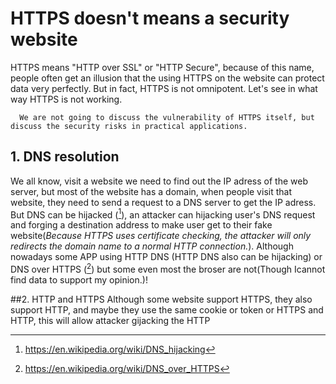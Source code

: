 # HTTPS doesn't means a security website
HTTPS means "HTTP over SSL" or "HTTP Secure", because of this name, people often get an illusion that the using HTTPS on the website can protect data very perfectly. But in fact, HTTPS is not omnipotent. Let's see in what way HTTPS is not working.

      We are not going to discuss the vulnerability of HTTPS itself, but discuss the security risks in practical applications.

## 1. DNS resolution
We all know, visit a website we need to find out the IP adress of the web server, but most of the website has a domain, when people visit that website, they need to send a request to a DNS server to get the IP adress. But DNS can be hijacked ([^DNS hijacking - Wikipedia]), an attacker can hijacking user's DNS request and forging a destination address to make user get to their fake website(*Because HTTPS uses certificate checking, the attacker will only redirects the domain name to a normal HTTP connection.*). Although nowadays some APP using HTTP DNS (HTTP DNS also can be hijacking) or DNS over HTTPS ([^DNS over HTTPS - Wikipedia]) but some even most the broser are not(Though Icannot find data to support my opinion.)!


[^DNS hijacking - wikipedia]:https://en.wikipedia.org/wiki/DNS_hijacking
[^DNS over HTTPS - Wikipedia]:https://en.wikipedia.org/wiki/DNS_over_HTTPS

##2. HTTP and HTTPS
Although some website support HTTPS, they also support HTTP, and maybe they use the same cookie or token or HTTPS and HTTP, this will allow attacker gijacking the HTTP
